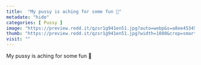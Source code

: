```yaml
---
title:  "My pussy is aching for some fun 🥵"
metadate: "hide"
categories: [ Pussy ]
image: "https://preview.redd.it/qzsr1g941en51.jpg?auto=webp&s=a8ee453458d683e365197f9428567b04339a2cb3"
thumb: "https://preview.redd.it/qzsr1g941en51.jpg?width=1080&crop=smart&auto=webp&s=1463cdc0f6b8c5a50ee982af687f895e8f7b46ac"
visit: ""
---
```

My pussy is aching for some fun 🥵
